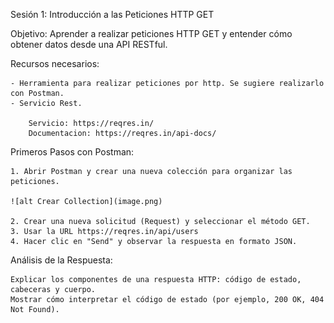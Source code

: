 Sesión 1: 
    Introducción a las Peticiones HTTP GET


Objetivo:
    Aprender a realizar peticiones HTTP GET y entender cómo obtener datos desde una API RESTful.


Recursos necesarios:

    - Herramienta para realizar peticiones por http. Se sugiere realizarlo con Postman. 
    - Servicio Rest. 

        Servicio: https://reqres.in/ 
        Documentacion: https://reqres.in/api-docs/ 


Primeros Pasos con Postman:

    1. Abrir Postman y crear una nueva colección para organizar las peticiones.

    ![alt Crear Collection](image.png)

    2. Crear una nueva solicitud (Request) y seleccionar el método GET.
    3. Usar la URL https://reqres.in/api/users
    4. Hacer clic en "Send" y observar la respuesta en formato JSON.


Análisis de la Respuesta:

    Explicar los componentes de una respuesta HTTP: código de estado, cabeceras y cuerpo.
    Mostrar cómo interpretar el código de estado (por ejemplo, 200 OK, 404 Not Found).

